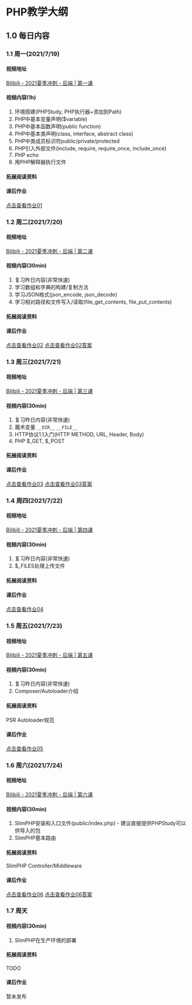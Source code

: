 # PHP教学大纲

## 1.0 每日内容
### 1.1 周一(2021/7/19)

#### 视频地址

[Bilibili - 2021夏季冲刺 - 后端 \| 第一课](https://www.bilibili.com/video/BV1Vv411E7zB)

#### 视频内容(1h)

1. 环境搭建(PHPStudy, PHP执行器+添加到Path)
2. PHP中基本变量声明($variable)
3. PHP中基本函数声明(public function)
4. PHP中基本类声明(class, interface, abstract class)
5. PHP中类成员标识符public/private/protected
6. PHP引入外部文件(include, require, require_once, include_once)
7. PHP echo
8. 用PHP解释器执行文件

#### 拓展阅读资料

#### 课后作业

[点击查看作业01](../HWs/Backend/HW01/README.md)

### 1.2 周二(2021/7/20)

#### 视频地址

[Bilibili - 2021夏季冲刺 - 后端 \| 第二课](https://www.bilibili.com/video/BV1o54y1E79s)

#### 视频内容(30min)

1. 复习昨日内容(非常快速)
2. 学习数组和字典的构建/复制方法
3. 学习JSON格式(json_encode, json_decode)
4. 学习相对路径和文件写入/读取(file_get_contents, file_put_contents)

#### 拓展阅读资料

#### 课后作业

[点击查看作业02](../HWs/Backend/HW02/README.md)
[点击查看作业02答案](../HWs/Backend/HW02/Answer.md)

### 1.3 周三(2021/7/21)

#### 视频地址

[Bilibili - 2021夏季冲刺 - 后端 \| 第三课](https://www.bilibili.com/video/BV1VM4y1T7sL)

#### 视频内容(30min)

1. 复习昨日内容(非常快速)
2. 魔术变量 `__DIR__` `__FILE__`
3. HTTP协议1.1入门(HTTP METHOD, URL, Header, Body)
4. PHP $_GET, $_POST

#### 拓展阅读资料

#### 课后作业

[点击查看作业03](../HWs/Backend/HW03/README.md)
[点击查看作业03答案](../HWs/Backend/HW03/Answer.md)

### 1.4 周四(2021/7/22)

#### 视频地址

[Bilibili - 2021夏季冲刺 - 后端 \| 第四课](https://www.bilibili.com/video/BV18w41197vB)

#### 视频内容(30min)

1. 复习昨日内容(非常快速)
2. $_FILES处理上传文件

#### 拓展阅读资料

#### 课后作业

[点击查看作业04](../HWs/Backend/HW04/README.md)

### 1.5 周五(2021/7/23)

#### 视频地址

[Bilibili - 2021夏季冲刺 - 后端 \| 第五课](https://www.bilibili.com/video/BV1BL411H7Jy)

#### 视频内容(30min)

1. 复习昨日内容(非常快速)
2. Composer/Autoloader介绍

#### 拓展阅读资料
PSR Autoloader规范

#### 课后作业

[点击查看作业05](../HWs/Backend/HW05/README.md)

### 1.6 周六(2021/7/24)

#### 视频地址

[Bilibili - 2021夏季冲刺 - 后端 \| 第六课](https://www.bilibili.com/video/BV1x54y1E7KJ)

#### 视频内容(30min)
1. SlimPHP安装和入口文件(public/index.php) - 建议直接提供PHPStudy可以供导入的包
2. SlimPHP基本路由

#### 拓展阅读资料
SlimPHP Controller/Middleware

#### 课后作业

[点击查看作业06](../HWs/Backend/HW06/README.md)
[点击查看作业06答案](../HWs/Backend/HW06/Answer.md)

### 1.7 周天
#### 视频内容(30min)

1. SlimPHP在生产环境的部署

#### 拓展阅读资料
TODO

#### 课后作业
暂未发布